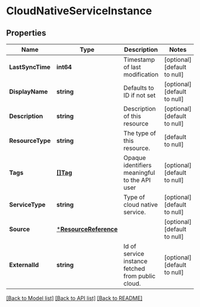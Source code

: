 # CloudNativeServiceInstance

## Properties
Name | Type | Description | Notes
------------ | ------------- | ------------- | -------------
**LastSyncTime** | **int64** | Timestamp of last modification | [optional] [default to null]
**DisplayName** | **string** | Defaults to ID if not set | [optional] [default to null]
**Description** | **string** | Description of this resource | [optional] [default to null]
**ResourceType** | **string** | The type of this resource. | [default to null]
**Tags** | [**[]Tag**](Tag.md) | Opaque identifiers meaningful to the API user | [optional] [default to null]
**ServiceType** | **string** | Type of cloud native service. | [optional] [default to null]
**Source** | [***ResourceReference**](ResourceReference.md) |  | [optional] [default to null]
**ExternalId** | **string** | Id of service instance fetched from public cloud.  | [optional] [default to null]

[[Back to Model list]](../README.md#documentation-for-models) [[Back to API list]](../README.md#documentation-for-api-endpoints) [[Back to README]](../README.md)

